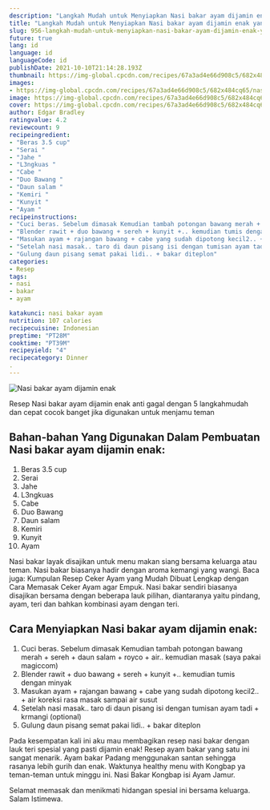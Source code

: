 ```yaml
---
description: "Langkah Mudah untuk Menyiapkan Nasi bakar ayam dijamin enak yang Enak Banget"
title: "Langkah Mudah untuk Menyiapkan Nasi bakar ayam dijamin enak yang Enak Banget"
slug: 956-langkah-mudah-untuk-menyiapkan-nasi-bakar-ayam-dijamin-enak-yang-enak-banget
future: true
lang: id
language: id
languageCode: id
publishDate: 2021-10-10T21:14:28.193Z 
thumbnail: https://img-global.cpcdn.com/recipes/67a3ad4e66d908c5/682x484cq65/nasi-bakar-ayam-dijamin-enak-foto-resep-utama.png
images:
- https://img-global.cpcdn.com/recipes/67a3ad4e66d908c5/682x484cq65/nasi-bakar-ayam-dijamin-enak-foto-resep-utama.png
image: https://img-global.cpcdn.com/recipes/67a3ad4e66d908c5/682x484cq65/nasi-bakar-ayam-dijamin-enak-foto-resep-utama.png
cover: https://img-global.cpcdn.com/recipes/67a3ad4e66d908c5/682x484cq65/nasi-bakar-ayam-dijamin-enak-foto-resep-utama.png
author: Edgar Bradley
ratingvalue: 4.2
reviewcount: 9
recipeingredient:
- "Beras 3.5 cup"
- "Serai "
- "Jahe "
- "L3ngkuas "
- "Cabe "
- "Duo Bawang "
- "Daun salam "
- "Kemiri "
- "Kunyit "
- "Ayam "
recipeinstructions:
- "Cuci beras. Sebelum dimasak Kemudian tambah potongan bawang merah + sereh + daun salam + royco + air.. kemudian masak (saya pakai magiccom)"
- "Blender rawit + duo bawang + sereh + kunyit +.. kemudian tumis dengan minyak"
- "Masukan ayam + rajangan bawang + cabe yang sudah dipotong kecil2.. + air koreksi rasa masak sampai air susut"
- "Setelah nasi masak.. taro di daun pisang isi dengan tumisan ayam tadi + krmangi (optional)"
- "Gulung daun pisang semat pakai lidi.. + bakar diteplon"
categories:
- Resep
tags:
- nasi
- bakar
- ayam

katakunci: nasi bakar ayam 
nutrition: 107 calories
recipecuisine: Indonesian
preptime: "PT28M"
cooktime: "PT39M"
recipeyield: "4"
recipecategory: Dinner
. 
---
```



![Nasi bakar ayam dijamin enak](https://img-global.cpcdn.com/recipes/67a3ad4e66d908c5/682x484cq65/nasi-bakar-ayam-dijamin-enak-foto-resep-utama.png)

Resep Nasi bakar ayam dijamin enak  anti gagal dengan 5 langkahmudah dan cepat cocok banget jika digunakan untuk menjamu teman

<!--inarticleads1-->

## Bahan-bahan Yang Digunakan Dalam Pembuatan Nasi bakar ayam dijamin enak:

1. Beras 3.5 cup
1. Serai 
1. Jahe 
1. L3ngkuas 
1. Cabe 
1. Duo Bawang 
1. Daun salam 
1. Kemiri 
1. Kunyit 
1. Ayam 

Nasi bakar layak disajikan untuk menu makan siang bersama keluarga atau teman. Nasi bakar biasanya hadir dengan aroma kemangi yang wangi. Baca juga: Kumpulan Resep Ceker Ayam yang Mudah Dibuat Lengkap dengan Cara Memasak Ceker Ayam agar Empuk. Nasi bakar sendiri biasanya disajikan bersama dengan beberapa lauk pilihan, diantaranya yaitu pindang, ayam, teri dan bahkan kombinasi ayam dengan teri. 

<!--inarticleads2-->

## Cara Menyiapkan Nasi bakar ayam dijamin enak:

1. Cuci beras. Sebelum dimasak Kemudian tambah potongan bawang merah + sereh + daun salam + royco + air.. kemudian masak (saya pakai magiccom)
1. Blender rawit + duo bawang + sereh + kunyit +.. kemudian tumis dengan minyak
1. Masukan ayam + rajangan bawang + cabe yang sudah dipotong kecil2.. + air koreksi rasa masak sampai air susut
1. Setelah nasi masak.. taro di daun pisang isi dengan tumisan ayam tadi + krmangi (optional)
1. Gulung daun pisang semat pakai lidi.. + bakar diteplon


Pada kesempatan kali ini aku mau membagikan resep nasi bakar dengan lauk teri spesial yang pasti dijamin enak! Resep ayam bakar yang satu ini sangat menarik. Ayam bakar Padang menggunakan santan sehingga rasanya lebih gurih dan enak. Waktunya healthy menu with Kongbap ya teman-teman untuk minggu ini. Nasi Bakar Kongbap isi Ayam Jamur. 

Selamat memasak dan menikmati hidangan spesial ini bersama keluarga. Salam Istimewa.
